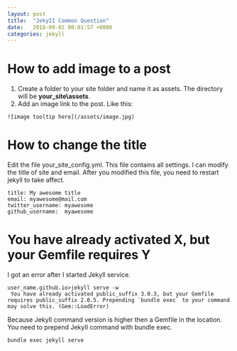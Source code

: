 ```yaml
---
layout: post
title:  "JekyII Common Question"
date:   2018-09-02 00:01:57 +0800
categories: jekyll
---
```

# How to add image to a post
1. Create a folder to your site folder and name it as assets. The directory will be **your_site\assets**.
2. Add an image link to the post. Like this:
```
![image tooltip here](/assets/image.jpg)
```

# How to change the title
Edit the file your_site\_config.yml. This file contains all settings. I can modify the title of site and email. After you modified this file, you need to restart jekyll to take affect.
```
title: My awesome title
email: myawesome@mail.com
twitter_username: myawesome
github_username:  myawesome
```

# You have already activated X, but your Gemfile requires Y
I got an error after I started Jekyll service.
```
user_name.github.io>jekyll serve -w 
 You have already activated public_suffix 3.0.3, but your Gemfile requires public_suffix 2.0.5. Prepending `bundle exec` to your command may solve this. (Gem::LoadError)
```
Because JekyII command version is higher then a Gemfile in the location. You need  to prepend JekyII command with bundle exec.
```
bundle exec jekyll serve
```
